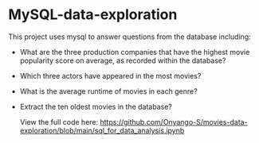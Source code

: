 # MySQL-data-exploration

This project uses mysql to answer questions from the database including:
- What are the three production companies that have the highest movie popularity score on average, as recorded within the database?
- Which three actors have appeared in the most movies?
- What is the average runtime of movies in each genre?
- Extract the ten oldest movies in the database?

  View the full code here: https://github.com/Onyango-S/movies-data-exploration/blob/main/sql_for_data_analysis.ipynb
